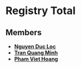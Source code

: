 # Registry Total

## Members

- **[Nguyen Duc Loc](https://www.facebook.com/benonxkrissy)**
- **[Tran Quang Minh](https://www.facebook.com/tminht2k99lhp)**
- **[Pham Viet Hoang](https://www.facebook.com/phamviet.hoang.1002)**
